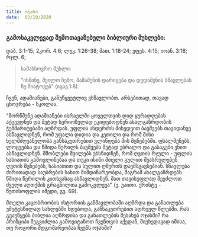 ```yaml
---
title: ოჯახი
date:  03/10/2020
---
```


<h3 class="ka_geo">გამოსაკვლევად შემოთავაზებული ბიბლიური მუხლები: </h3>
დაბ. 3:1-15; 2კორ. 4:6; ლუკ. 1:26-38; მათ. 1:18-24; ეფეს. 4:15; იოან. 3:18; რჯლ. 6;

> <p>სამახსოვრო მუხლი:</p>
> "ისმინე, შვილო ჩემო, მამაშენის დარიგება და დედაშენის სწავლებას ნუ მიატოვებ" (იგავ.1:8).

ჩვენ, ადამიანები, განუწყვეტლივ ვსწავლობთ. არსებითად, თავად ცხოვრება - სკოლაა.

"მორწმუნე ადამიანები ისრაელში ყოველთვის დიდ ყურადღებას აქცევდნენ და მეტად სერიოზულად ეკიდებოდნენ ახალგაზრდობის ჭეშმარიტებაში აღზრდას. უფლის ანდერძის მიხედვით ბავშვებს თავიდანვე ასწავლიდნენ, რომ უფალი დიდია და კეთილი და რომ მისი ხელმძღვანელობა განსაკუთრებით ვლინდება მის მცნებებში. ფსალმუნებს, ლოცვებსა და წმიდა წერილს ბავშვებს მეტად უბრალო და გასაგები ენით ასწავლიდნენ. მშობლები შვილებს უხსნიდნენ, რომ ღვთის რჯული - უფლის ხასიათის გამოვლინებაა და თუკი ისინი მთელი გულით შეასრულებენ ღვთის მცნებებს, ხასიათით და სულით ღმერთს დაემსგავსებიან. სწავლება ძირითადად საუბრების სახით მიმდინარეობდა, მაგრამ ახალგაზრდებს წმიდა წერილის კითხვასაც ასწავლიდნენ. მათ თავისუფლად შეეძლოთ ძველი აღთქმის გრაგნილთა გამოკვლევა" (ე. უაითი. ქრისტე - წუთისოფლის იმედი, გვ. 69).

მთელი კაცობრიობის ისტორიის განმავლობაში აღზრდა და განათლება უმეტესწილად სახლებში ხდებოდა, განსაკუთრებით ადრეულ წლებში. რას გვაუწყებს ბიბლია აღზრდისა და განათლების შესახებ ოჯახში? რა პრინციპი შეგვიძლია გამოვიტანოთ ჩვენთვის აქედან, მიუხედავად იმისა, თუ როგორი მდგომარეობაა ჩვენს ოჯახში?